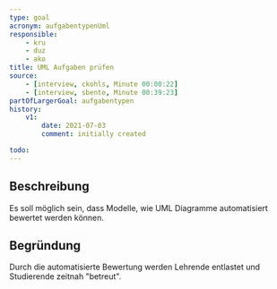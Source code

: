 ```yaml
---
type: goal
acronym: aufgabentypenUml
responsible: 
    - kru
    - duz
    - ako
title: UML Aufgaben prüfen
source:
    - [interview, ckohls, Minute 00:00:22]
    - [interview, sbente, Minute 00:39:23]
partOfLargerGoal: aufgabentypen
history:
    v1:
        date: 2021-07-03
        comment: initially created

todo: 
---
```


## Beschreibung

Es soll möglich sein, dass Modelle, wie UML Diagramme automatisiert bewertet werden können.

## Begründung

Durch die automatisierte Bewertung werden Lehrende entlastet und Studierende zeitnah "betreut".